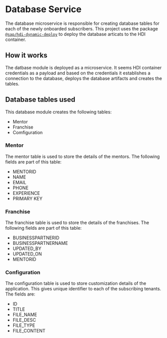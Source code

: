 # Database Service
The database microservice is responsible for creating database tables for each of the newly onboarded subscribers.
This project uses the package [`@sap/hdi-dynamic-deploy`](https://www.npmjs.com/package/@sap/hdi-dynamic-deploy) to deploy the database articats to the HDI container. 

## How it works
The datbase module is deployed as a microservice. It seems HDI container credentials as a payload and based on the credentials it establishes a connection to the database, deploys the database artifacts and creates the tables. 

## Database tables used
This database module creates the following tables:
- Mentor
- Franchise
- Comfiguration

### Mentor
The mentor table is used to store the details of the mentors.
The following fields are part of this table:
- MENTORID
- NAME
- EMAIL
- PHONE
- EXPERIENCE
- PRIMARY KEY

### Franchise
The franchise table is used to store the details of the franchises.
The following fields are part of this table:
- BUSINESSPARTNERID
- BUSINESSPARTNERNAME
- UPDATED_BY 
- UPDATED_ON
- MENTORID

### Configuration
The configuration table is used to store customization details of the application. This gives unique identifier to each of the subscribing tenants. 
The fields are:
- ID
- TITLE
- FILE_NAME
- FILE_DESC
- FILE_TYPE
- FILE_CONTENT

